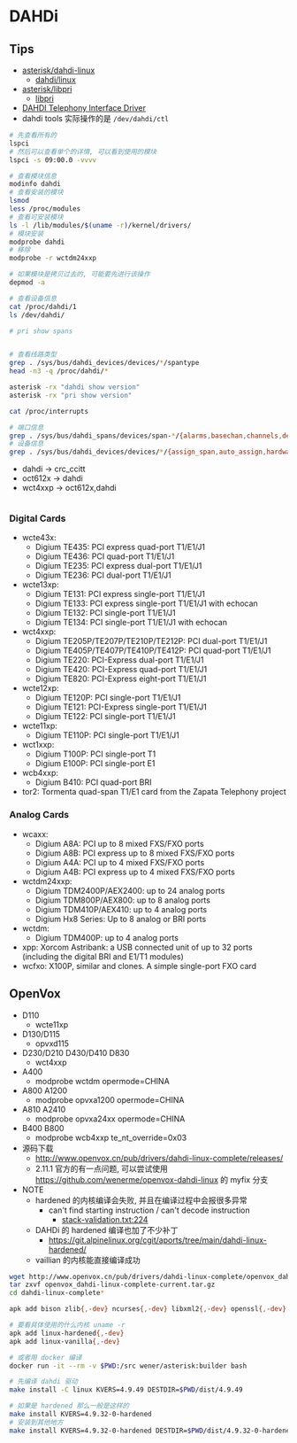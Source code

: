 # DAHDi

## Tips
* [asterisk/dahdi-linux](https://github.com/asterisk/dahdi-linux)
  * [dahdi/linux](http://git.asterisk.org/gitweb/?p=dahdi/linux.git)
* [asterisk/libpri](https://github.com/asterisk/libpri)
  * [libpri](http://git.asterisk.org/gitweb/?p=libpri.git)
* [DAHDI Telephony Interface Driver](http://docs.tzafrir.org.il/dahdi-linux/README.html)
* dahdi tools 实际操作的是 `/dev/dahdi/ctl`

```bash
# 先查看所有的
lspci
# 然后可以查看单个的详情, 可以看到使用的模块
lspci -s 09:00.0 -vvvv

# 查看模块信息
modinfo dahdi
# 查看安装的模块
lsmod
less /proc/modules
# 查看可安装模块
ls -l /lib/modules/$(uname -r)/kernel/drivers/
# 模块安装
modprobe dahdi
# 移除
modprobe -r wctdm24xxp

# 如果模块是拷贝过去的, 可能要先进行该操作
depmod -a

# 查看设备信息
cat /proc/dahdi/1
ls /dev/dahdi/

# pri show spans


# 查看线路类型
grep . /sys/bus/dahdi_devices/devices/*/spantype
head -n3 -q /proc/dahdi/*

asterisk -rx "dahdi show version"
asterisk -rx "pri show version"

cat /proc/interrupts

# 端口信息
grep . /sys/bus/dahdi_spans/devices/span-*/{alarms,basechan,channels,desc,is_digital,is_sync_master,lbo,linecompat,lineconfig,local_spanno,name,spantype,syncsrc,uevent}
# 设备信息
grep . /sys/bus/dahdi_devices/devices/*/{assign_span,auto_assign,hardware_id,location,manufacturer,registration_time,span_count,spantype,type,uevent}
```

* dahdi -> crc_ccitt
* oct612x -> dahdi
* wct4xxp -> oct612x,dahdi


```bash

```

### Digital Cards

- wcte43x:
  * Digium TE435: PCI express quad-port T1/E1/J1
  * Digium TE436: PCI quad-port T1/E1/J1
  * Digium TE235: PCI express dual-port T1/E1/J1
  * Digium TE236: PCI dual-port T1/E1/J1
- wcte13xp:
  * Digium TE131: PCI express single-port T1/E1/J1
  * Digium TE133: PCI express single-port T1/E1/J1 with echocan
  * Digium TE132: PCI single-port T1/E1/J1
  * Digium TE134: PCI single-port T1/E1/J1 with echocan
- wct4xxp:
  * Digium TE205P/TE207P/TE210P/TE212P: PCI dual-port T1/E1/J1
  * Digium TE405P/TE407P/TE410P/TE412P: PCI quad-port T1/E1/J1
  * Digium TE220: PCI-Express dual-port T1/E1/J1
  * Digium TE420: PCI-Express quad-port T1/E1/J1
  * Digium TE820: PCI-Express eight-port T1/E1/J1
- wcte12xp:
  * Digium TE120P: PCI single-port T1/E1/J1
  * Digium TE121: PCI-Express single-port T1/E1/J1
  * Digium TE122: PCI single-port T1/E1/J1
- wcte11xp:
  * Digium TE110P: PCI single-port T1/E1/J1
- wct1xxp: 
  * Digium T100P: PCI single-port T1
  * Digium E100P: PCI single-port E1
- wcb4xxp:
  * Digium B410: PCI quad-port BRI
- tor2: Tormenta quad-span T1/E1 card from the Zapata Telephony project

### Analog Cards

- wcaxx:
  * Digium A8A: PCI up to 8 mixed FXS/FXO ports
  * Digium A8B: PCI express up to 8 mixed FXS/FXO ports
  * Digium A4A: PCI up to 4 mixed FXS/FXO ports
  * Digium A4B: PCI express up to 4 mixed FXS/FXO ports 
- wctdm24xxp: 
  * Digium TDM2400P/AEX2400: up to 24 analog ports
  * Digium TDM800P/AEX800: up to 8 analog ports
  * Digium TDM410P/AEX410: up to 4 analog ports
  * Digium Hx8 Series: Up to 8 analog or BRI ports
- wctdm:
  * Digium TDM400P: up to 4 analog ports
- xpp: Xorcom Astribank: a USB connected unit of up to 32 ports
  (including the digital BRI and E1/T1 modules)
- wcfxo: X100P, similar and clones. A simple single-port FXO card


## OpenVox
* D110
  * wcte11xp
* D130/D115
  * opvxd115
* D230/D210 D430/D410 D830
  * wct4xxp
* A400
  * modprobe wctdm opermode=CHINA
* A800 A1200
  * modprobe opvxa1200 opermode=CHINA
* A810 A2410
  * modprobe opvxa24xx opermode=CHINA
* B400 B800
  * modprobe wcb4xxp te_nt_override=0x03
* 源码下载
  * http://www.openvox.cn/pub/drivers/dahdi-linux-complete/releases/
  * 2.11.1 官方的有一点问题, 可以尝试使用 https://github.com/wenerme/openvox-dahdi-linux 的 myfix 分支
* NOTE
  * hardened 的内核编译会失败, 并且在编译过程中会报很多异常
    * can't find starting instruction / can't decode instruction
      * [stack-validation.txt:224](https://github.com/torvalds/linux/blob/master/tools/objtool/Documentation/stack-validation.txt#L224)
  * DAHDi 的 hardened 编译也加了不少补丁
    * https://git.alpinelinux.org/cgit/aports/tree/main/dahdi-linux-hardened/
  * vaillian 的内核能直接编译成功

```bash
wget http://www.openvox.cn/pub/drivers/dahdi-linux-complete/openvox_dahdi-linux-complete-current.tar.gz
tar zxvf openvox_dahdi-linux-complete-current.tar.gz
cd dahdi-linux-complete*


```

```bash
apk add bison zlib{,-dev} ncurses{,-dev} libxml2{,-dev} openssl{,-dev} gnutls{,-dev} linux-headers make abuild gcc g++ perl git wget

# 要看具体使用的什么内核 uname -r
apk add linux-hardened{,-dev}
apk add linux-vanilla{,-dev}

# 或者用 docker 编译
docker run -it --rm -v $PWD:/src wener/asterisk:builder bash

# 先编译 dahdi 驱动
make install -C linux KVERS=4.9.49 DESTDIR=$PWD/dist/4.9.49

# 如果是 hardened 那么一般是这样的
make install KVERS=4.9.32-0-hardened
# 安装到其他地方
make install KVERS=4.9.32-0-hardened DESTDIR=$PWD/dist/4.9.32-0-hardened



```

